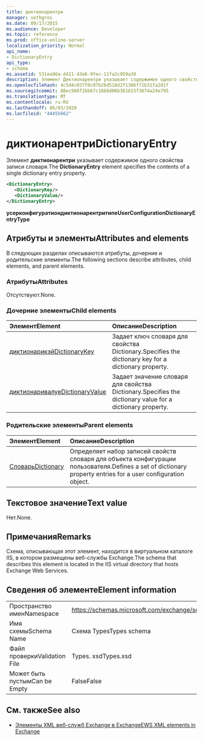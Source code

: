 ```yaml
---
title: диктионарентри
manager: sethgros
ms.date: 09/17/2015
ms.audience: Developer
ms.topic: reference
ms.prod: office-online-server
localization_priority: Normal
api_name:
- DictionaryEntry
api_type:
- schema
ms.assetid: 531ea96a-d411-43e6-9fec-11fa2c959a30
description: Элемент Диктионарентри указывает содержимое одного свойства записи словаря.
ms.openlocfilehash: 4c5d4c037f0c97b26d518d2f1386f71b31fa2d1f
ms.sourcegitcommit: 88ec988f2bb67c1866d06b361615f3674a24e795
ms.translationtype: MT
ms.contentlocale: ru-RU
ms.lasthandoff: 06/03/2020
ms.locfileid: "44455662"
---
```

# <a name="dictionaryentry"></a><span data-ttu-id="a7be2-103">диктионарентри</span><span class="sxs-lookup"><span data-stu-id="a7be2-103">DictionaryEntry</span></span>

<span data-ttu-id="a7be2-104">Элемент **диктионарентри** указывает содержимое одного свойства записи словаря.</span><span class="sxs-lookup"><span data-stu-id="a7be2-104">The **DictionaryEntry** element specifies the contents of a single dictionary entry property.</span></span> 
  
```xml
<DictionaryEntry>
   <DictionaryKey/>
   <DictionaryValue/>
</DictionaryEntry>
```

 <span data-ttu-id="a7be2-105">**усерконфигуратиондиктионарентритипе**</span><span class="sxs-lookup"><span data-stu-id="a7be2-105">**UserConfigurationDictionaryEntryType**</span></span>
## <a name="attributes-and-elements"></a><span data-ttu-id="a7be2-106">Атрибуты и элементы</span><span class="sxs-lookup"><span data-stu-id="a7be2-106">Attributes and elements</span></span>

<span data-ttu-id="a7be2-107">В следующих разделах описываются атрибуты, дочерние и родительские элементы.</span><span class="sxs-lookup"><span data-stu-id="a7be2-107">The following sections describe attributes, child elements, and parent elements.</span></span>
  
### <a name="attributes"></a><span data-ttu-id="a7be2-108">Атрибуты</span><span class="sxs-lookup"><span data-stu-id="a7be2-108">Attributes</span></span>

<span data-ttu-id="a7be2-109">Отсутствуют.</span><span class="sxs-lookup"><span data-stu-id="a7be2-109">None.</span></span>
  
### <a name="child-elements"></a><span data-ttu-id="a7be2-110">Дочерние элементы</span><span class="sxs-lookup"><span data-stu-id="a7be2-110">Child elements</span></span>

|<span data-ttu-id="a7be2-111">**Элемент**</span><span class="sxs-lookup"><span data-stu-id="a7be2-111">**Element**</span></span>|<span data-ttu-id="a7be2-112">**Описание**</span><span class="sxs-lookup"><span data-stu-id="a7be2-112">**Description**</span></span>|
|:-----|:-----|
|[<span data-ttu-id="a7be2-113">диктионарикэй</span><span class="sxs-lookup"><span data-stu-id="a7be2-113">DictionaryKey</span></span>](dictionarykey.md) <br/> |<span data-ttu-id="a7be2-114">Задает ключ словаря для свойства Dictionary.</span><span class="sxs-lookup"><span data-stu-id="a7be2-114">Specifies the dictionary key for a dictionary property.</span></span>  <br/> |
|[<span data-ttu-id="a7be2-115">диктионаривалуе</span><span class="sxs-lookup"><span data-stu-id="a7be2-115">DictionaryValue</span></span>](dictionaryvalue.md) <br/> |<span data-ttu-id="a7be2-116">Задает значение словаря для свойства Dictionary.</span><span class="sxs-lookup"><span data-stu-id="a7be2-116">Specifies the dictionary value for a dictionary property.</span></span>  <br/> |
   
### <a name="parent-elements"></a><span data-ttu-id="a7be2-117">Родительские элементы</span><span class="sxs-lookup"><span data-stu-id="a7be2-117">Parent elements</span></span>

|<span data-ttu-id="a7be2-118">**Элемент**</span><span class="sxs-lookup"><span data-stu-id="a7be2-118">**Element**</span></span>|<span data-ttu-id="a7be2-119">**Описание**</span><span class="sxs-lookup"><span data-stu-id="a7be2-119">**Description**</span></span>|
|:-----|:-----|
|[<span data-ttu-id="a7be2-120">Словарь</span><span class="sxs-lookup"><span data-stu-id="a7be2-120">Dictionary</span></span>](dictionary.md) <br/> |<span data-ttu-id="a7be2-121">Определяет набор записей свойств словаря для объекта конфигурации пользователя.</span><span class="sxs-lookup"><span data-stu-id="a7be2-121">Defines a set of dictionary property entries for a user configuration object.</span></span>  <br/> |
   
## <a name="text-value"></a><span data-ttu-id="a7be2-122">Текстовое значение</span><span class="sxs-lookup"><span data-stu-id="a7be2-122">Text value</span></span>

<span data-ttu-id="a7be2-123">Нет.</span><span class="sxs-lookup"><span data-stu-id="a7be2-123">None.</span></span>
  
## <a name="remarks"></a><span data-ttu-id="a7be2-124">Примечания</span><span class="sxs-lookup"><span data-stu-id="a7be2-124">Remarks</span></span>

<span data-ttu-id="a7be2-125">Схема, описывающая этот элемент, находится в виртуальном каталоге IIS, в котором размещены веб-службы Exchange.</span><span class="sxs-lookup"><span data-stu-id="a7be2-125">The schema that describes this element is located in the IIS virtual directory that hosts Exchange Web Services.</span></span>
  
## <a name="element-information"></a><span data-ttu-id="a7be2-126">Сведения об элементе</span><span class="sxs-lookup"><span data-stu-id="a7be2-126">Element information</span></span>

|||
|:-----|:-----|
|<span data-ttu-id="a7be2-127">Пространство имен</span><span class="sxs-lookup"><span data-stu-id="a7be2-127">Namespace</span></span>  <br/> |https://schemas.microsoft.com/exchange/services/2006/types  <br/> |
|<span data-ttu-id="a7be2-128">Имя схемы</span><span class="sxs-lookup"><span data-stu-id="a7be2-128">Schema Name</span></span>  <br/> |<span data-ttu-id="a7be2-129">Схема Types</span><span class="sxs-lookup"><span data-stu-id="a7be2-129">Types schema</span></span>  <br/> |
|<span data-ttu-id="a7be2-130">Файл проверки</span><span class="sxs-lookup"><span data-stu-id="a7be2-130">Validation File</span></span>  <br/> |<span data-ttu-id="a7be2-131">Types. xsd</span><span class="sxs-lookup"><span data-stu-id="a7be2-131">Types.xsd</span></span>  <br/> |
|<span data-ttu-id="a7be2-132">Может быть пустым</span><span class="sxs-lookup"><span data-stu-id="a7be2-132">Can be Empty</span></span>  <br/> |<span data-ttu-id="a7be2-133">False</span><span class="sxs-lookup"><span data-stu-id="a7be2-133">False</span></span>  <br/> |
   
## <a name="see-also"></a><span data-ttu-id="a7be2-134">См. также</span><span class="sxs-lookup"><span data-stu-id="a7be2-134">See also</span></span>

- [<span data-ttu-id="a7be2-135">Элементы XML веб-служб Exchange в Exchange</span><span class="sxs-lookup"><span data-stu-id="a7be2-135">EWS XML elements in Exchange</span></span>](ews-xml-elements-in-exchange.md)

